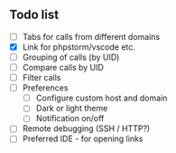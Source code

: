 ## Todo list

- [ ] Tabs for calls from different domains
- [x] Link for phpstorm/vscode etc.
- [ ] Grouping of calls (by UID)
- [ ] Compare calls by UID
- [ ] Filter calls
- [ ] Preferences
    - [ ] Configure custom host and domain
    - [ ] Dark or light theme
    - [ ] Notification on/off
- [ ] Remote debugging (SSH / HTTP?)
- [ ] Preferred IDE - for opening links
